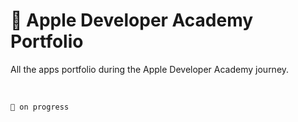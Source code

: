 #  Apple Developer Academy Portfolio
All the apps portfolio during the Apple Developer Academy journey. 

<br/>

`🚧 on progress`
